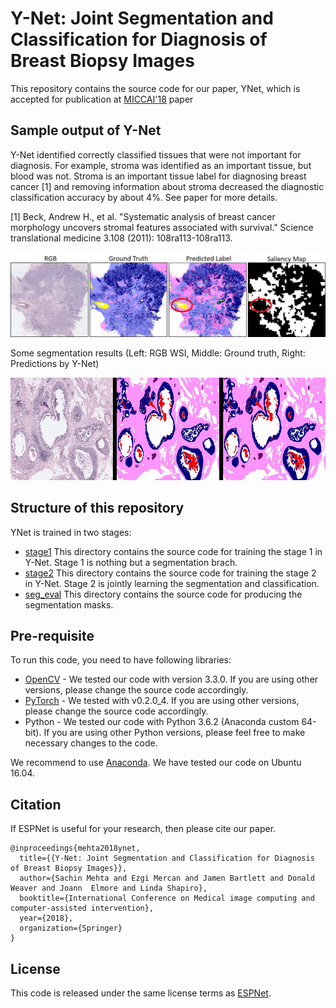 # Y-Net: Joint Segmentation and Classification for Diagnosis of Breast Biopsy Images
This repository contains the source code for our paper, YNet, which is accepted for publication at [MICCAI'18](https://www.miccai2018.org/en/) paper

## Sample output of Y-Net

Y-Net  identified correctly classified tissues that were not important for diagnosis. For example, stroma was identified as an important tissue, but blood was not. Stroma is an important tissue label for diagnosing breast cancer [1] and removing information about stroma decreased the diagnostic classification accuracy by about  4\%. See paper for more details.

[1] Beck, Andrew H., et al. "Systematic analysis of breast cancer morphology uncovers stromal features associated with survival." Science translational medicine 3.108 (2011): 108ra113-108ra113.

![Results](/images/results.png)

Some segmentation results (Left: RGB WSI, Middle: Ground truth, Right: Predictions by Y-Net)

![Results](/images/results.gif)

## Structure of this repository
YNet is trained in two stages:
* [stage1](/stage1/) This directory contains the source code for training the stage 1 in Y-Net. Stage 1 is nothing but a segmentation brach.
* [stage2](/stage2/) This directory contains the source code for training the stage 2 in Y-Net. Stage 2 is jointly learning the segmentation and classification.
* [seg_eval](/seg_eval/) This directory contains the source code for producing the segmentation masks. 

## Pre-requisite

To run this code, you need to have following libraries:
* [OpenCV](https://opencv.org/) - We tested our code with version 3.3.0. If you are using other versions, please change the source code accordingly.
* [PyTorch](http://pytorch.org/) - We tested with v0.2.0_4. If you are using other versions, please change the source code accordingly.
* Python - We tested our code with Python 3.6.2 (Anaconda custom 64-bit). If you are using other Python versions, please feel free to make necessary changes to the code. 

We recommend to use [Anaconda](https://conda.io/docs/user-guide/install/linux.html). We have tested our code on Ubuntu 16.04.


## Citation
If ESPNet is useful for your research, then please cite our paper.
```
@inproceedings{mehta2018ynet,
  title={{Y-Net: Joint Segmentation and Classification for Diagnosis of Breast Biopsy Images}},
  author={Sachin Mehta and Ezgi Mercan and Jamen Bartlett and Donald Weaver and Joann  Elmore and Linda Shapiro},
  booktitle={International Conference on Medical image computing and computer-assisted intervention},
  year={2018},
  organization={Springer}
}
```

## License
This code is released under the same license terms as [ESPNet](https://github.com/sacmehta/ESPNet).

